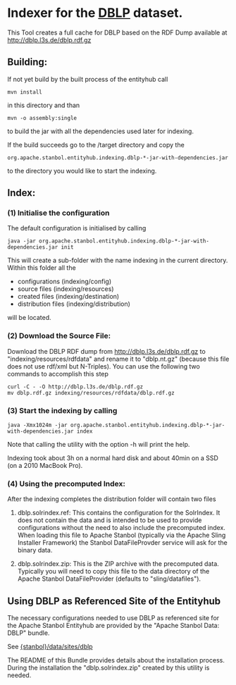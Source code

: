 # Indexer for the [DBLP](http://dblp.uni-trier.de/) dataset.

This Tool creates a full cache for DBLP based on the RDF Dump available at
http://dblp.l3s.de/dblp.rdf.gz

## Building:

If not yet build by the built process of the entityhub call

    mvn install

in this directory and than

    mvn -o assembly:single
    
to build the jar with all the dependencies used later for indexing.

If the build succeeds go to the /target directory and copy the

    org.apache.stanbol.entityhub.indexing.dblp-*-jar-with-dependencies.jar

to the directory you would like to start the indexing.

## Index:

### (1) Initialise the configuration

The default configuration is initialised by calling

    java -jar org.apache.stanbol.entityhub.indexing.dblp-*-jar-with-dependencies.jar init

This will create a sub-folder with the name indexing in the current directory.
Within this folder all the

* configurations (indexing/config)
* source files (indexing/resources)
* created files (indexing/destination)
* distribution files (indexing/distribution)

will be located.

### (2) Download the Source File:

Download the DBLP RDF dump from http://dblp.l3s.de/dblp.rdf.gz to
"indexing/resources/rdfdata" and rename it to "dblp.nt.gz" (because this file
does not use rdf/xml but N-Triples).
You can use the following two commands to accomplish this step

    curl -C - -O http://dblp.l3s.de/dblp.rdf.gz
    mv dblp.rdf.gz indexing/resources/rdfdata/dblp.rdf.gz

### (3) Start the indexing by calling

    java -Xmx1024m -jar org.apache.stanbol.entityhub.indexing.dblp-*-jar-with-dependencies.jar index

Note that calling the utility with the option -h will print the help.

Indexing took about 3h on a normal hard disk and about 40min on a SSD (on a
2010 MacBook Pro).

### (4) Using the precomputed Index:

After the indexing completes the distribution folder will contain two files

1. dblp.solrindex.ref: This contains the configuration for the SolrIndex. It does
not contain the data and is intended to be used to provide configurations without
the need to also include the precomputed index. When loading this file to
Apache Stanbol (typically via the Apache Sling Installer Framework) the 
Stanbol DataFileProvder service will ask for the binary data.

2. dblp.solrindex.zip: This is the ZIP archive with the precomputed data.
Typically you will need to copy this file to the data directory of the
Apache Stanbol DataFileProvider (defaults to "sling/datafiles").

## Using DBLP as Referenced Site of the Entityhub

The necessary configurations needed to use DBLP as referenced site for the
Apache Stanbol Entityhub are provided by the "Apache Stanbol Data: DBLP"
bundle.

See [{stanbol}/data/sites/dblp](http://svn.apache.org/repos/asf/incubator/stanbol/trunk/data/sites/dblp)

The README of this Bundle provides details about the installation process.
During the installation the "dblp.solrindex.zip" created by this utility is
needed.




